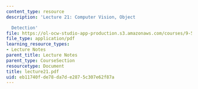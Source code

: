 ```yaml
---
content_type: resource
description: 'Lecture 21: Computer Vision, Object

  Detection'
file: https://ol-ocw-studio-app-production.s3.amazonaws.com/courses/9-520-statistical-learning-theory-and-applications-spring-2003/eb11740fde78da7de2875c307e62f87a_lecture21.pdf
file_type: application/pdf
learning_resource_types:
- Lecture Notes
parent_title: Lecture Notes
parent_type: CourseSection
resourcetype: Document
title: lecture21.pdf
uid: eb11740f-de78-da7d-e287-5c307e62f87a
---
```

